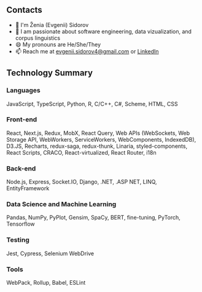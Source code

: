 ## Contacts
- 👋 I'm Ženia (Evgenii) Sidorov
- 🔭 I am passionate about software engineering, data vizualization, and corpus linguistics
- 😄 My pronouns are He/She/They
- 📫 Reach me at <evgenii.sidorov4@gmail.com> or [LinkedIn](https://www.linkedin.com/in/evgenii-sidorov/)

## Technology Summary

### Languages

JavaScript, TypeScript, Python, R, C/C++, C#, Scheme, HTML, CSS

### Front-end

React, Next.js, Redux, MobX, React Query, Web APIs (WebSockets, Web Storage API, WebWorkers, ServiceWorkers, WebComponents, IndexedDB), D3.JS, Recharts, redux-saga, redux-thunk, Linaria, styled-components, React Scripts, CRACO, React-virtualized, React Router, i18n

### Back-end

Node.js, Express, Socket.IO, Django, .NET, .ASP NET, LINQ, EntityFramework

### Data Science and Machine Learning 

Pandas, NumPy, PyPlot, Gensim, SpaCy, BERT, fine-tuning, PyTorch, Tensorflow

### Testing

Jest, Cypress, Selenium WebDrive

### Tools

WebPack, Rollup, Babel, ESLint


<!--
**evgeniisidorov/evgeniisidorov** is a ✨ _special_ ✨ repository because its `README.md` (this file) appears on your GitHub profile.

Here are some ideas to get you started:

- 🔭 I’m currently working on ...
- 🌱 I’m currently learning ...
- 👯 I’m looking to collaborate on ...
- 🤔 I’m looking for help with ...
- 💬 Ask me about ...
- 📫 How to reach me: ...
- 😄 Pronouns: ...
- ⚡ Fun fact: ...
-->
